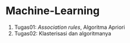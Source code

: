 # Machine-Learning

1. Tugas01: *Association rules*, Algoritma Apriori
2. Tugas02: Klasterisasi dan algoritmanya
